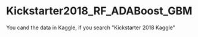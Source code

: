 # Kickstarter2018_RF_ADABoost_GBM

You cand the data in Kaggle, if you search "Kickstarter 2018 Kaggle"
